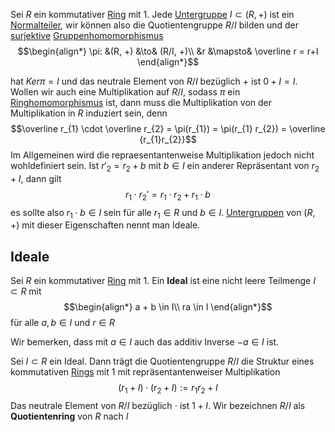 Sei $R$ ein kommutativer [Ring](Ring.md) mit $1$. Jede [Untergruppe](Untergruppe.md) $I\subset (R, +)$ ist ein [Normalteiler](Normalteiler.md), wir können also die Quotientengruppe $R/I$ bilden und der [surjektive](Surjektiv.md) [Gruppenhomomorphismus](Gruppenhomomorphismus.md)
$$\begin{align*}
\pi: &(R, +) &\to& (R/I, +)\\
&r &\mapsto& \overline r = r+I
\end{align*}$$

hat $Ker \pi = I$ und das neutrale Element von $R/I$ bezüglich $+$ ist $0 + I = I$.
Wollen wir auch eine Multiplikation auf $R/I$, sodass $\pi$ ein [Ringhomomorphismus](Ringhomomorphismus.md) ist, dann muss die Multiplikation von der Multiplikation in $R$ induziert sein, denn
$$\overline r_{1} \cdot \overline r_{2} = \pi(r_{1}) = \pi(r_{1} r_{2}) = \overline {r_{1}r_{2}}$$
Im Allgemeinen wird die repraesentantenweise Multiplikation jedoch nicht wohldefiniert sein. Ist $r'_{2} =r_{2} + b$ mit $b\in I$ ein anderer Repräsentant von $r_{2} + I$, dann gilt
$$r_{1} \cdot r_{2}' = r_{1}\cdot r_{2}+ r_{1}\cdot b$$
es sollte also $r_{1}\cdot b \in I$ sein für alle $r_{1}\in R$ und $b\in I$. [Untergruppen](Untergruppe.md) von $(R, +)$ mit dieser Eigenschaften nennt man Ideale.

## Ideale

Sei $R$ ein kommutativer [Ring](Ring.md) mit $1$. Ein __Ideal__ ist eine nicht leere Teilmenge $I\subset R$ mit 
$$\begin{align*}
a + b \in I\\
ra \in I
\end{align*}$$
für alle $a, b \in I$ und $r\in R$

Wir bemerken, dass mit $a\in I$ auch das additiv Inverse $-a \in I$ ist.


Sei $I\subset R$ ein Ideal. Dann trägt die Quotientengruppe $R/I$ die Struktur eines kommutativen [Rings](Ring.md) mit $1$ mit repräsentantenweiser Multiplikation
$$(r_{1} + I) \cdot (r_{2} + I) := r_{1}r_{2} + I$$
Das neutrale Element von $R/I$ bezüglich $\cdot$ ist $1+I$. Wir bezeichnen $R/I$ als __Quotientenring__ von $R$ nach $I$